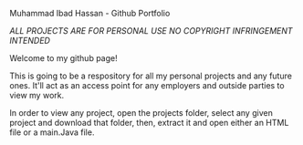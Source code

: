 Muhammad Ibad Hassan - Github Portfolio

*ALL PROJECTS ARE FOR PERSONAL USE NO COPYRIGHT INFRINGEMENT INTENDED*

Welcome to my github page!

This is going to be a respository for all my personal projects and any future ones. It'll act as an access point for any employers and outside parties to view my work. 

In order to view any project, open the projects folder, select any given project and download that folder, then, extract it and open either an HTML file or a main.Java file.
